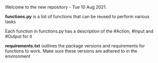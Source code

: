 Welcome to the new repository - Tue 10 Aug 2021.

<strong>functions.py</strong> is a list of functions that can be reused to perform various tasks

Each function in functions.py has a description of the #Action, #Input and #Output for it

<strong>requirements.txt</strong> outlines the package versions and requirements for functions to work. Make sure these versions are adhered to in the environment
